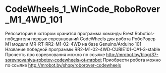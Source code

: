 # CodeWheels_1_WinCode_RoboRover_M1_4WD_101
Репозиторий в котором хранится программа команды Brest Robotics-победителя первых соревнвоаний CodeWheels для робота РобоРовер М1 модели MR-RT-RR2-M1-02-4WD на базе Genuino/Arduino 101 
Название победной программы RR2-M1-02-4WD-CURIE101-OA1-3-stable
Прочесть про соревнования можно по ссылке http://mrobot.by/blog/37-sorevnovaniya-robotov-codewheels-ot-mrobot
Приобрести робота можно по ссылке http://mrobot.by/shop/roborover-codewheels
